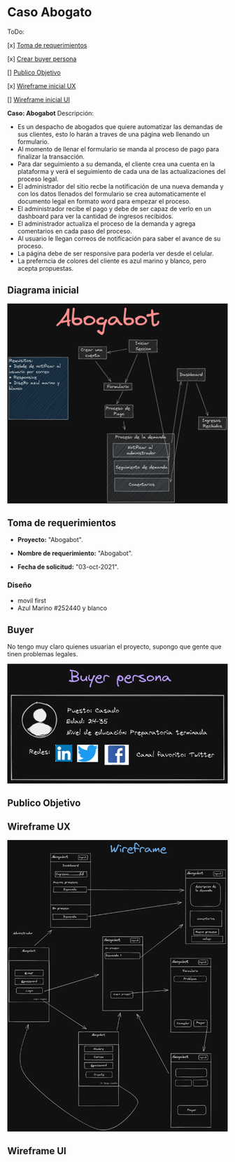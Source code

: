 # Caso Abogato
ToDo:

[x] [Toma de requerimientos](#toma-de-requerimientos)

[x] [Crear buyer persona](#buyer)

[] [Publico Objetivo](#publico-objetivo)

[x] [Wireframe inicial UX](#wireframe-ux)

[] [Wireframe inicial UI](#wireframe-ux)

**Caso: Abogabot**
Descripción:

- Es un despacho de abogados que quiere automatizar las demandas de sus clientes, esto lo harán a traves de una página web llenando un formulario.
- Al momento de llenar el formulario se manda al proceso de pago para finalizar la transacción.
- Para dar seguimiento a su demanda, el cliente crea una cuenta en la plataforma y verá el seguimiento de cada una de las actualizaciones del proceso legal.
- El administrador del sitio recbe la notificación de una nueva demanda y con los datos llenados del formulario se crea automaticamente el documento legal en formato word para empezar el proceso.
- El administrador recibe el pago y debe de ser capaz de verlo en un dashboard para ver la cantidad de ingresos recibidos.
- El administrador actualiza el proceso de la demanda y agrega comentarios en cada paso del proceso.
- Al usuario le llegan correos de notificación para saber el avance de su proceso.
- La página debe de ser responsive para poderla ver desde el celular.
- La preferncia de colores del cliente es azul marino y blanco, pero acepta propuestas.

## Diagrama inicial
![diagrama inicial](./img/diagramaInicial.png)

## Toma de requerimientos
- **Proyecto:** "Abogabot".

- **Nombre de requerimiento:** "Abogabot".

- **Fecha de solicitud:** "03-oct-2021".
### Diseño 
- movil first 
- Azul Marino #252440 y blanco
## Buyer
No tengo muy claro quienes usuarian el proyecto, supongo que gente que tinen problemas legales.

![buyer](./img/buyer.png)

## Publico Objetivo

## Wireframe UX
![wireframeInicial](./img/wiframeInicial.png)
## Wireframe UI